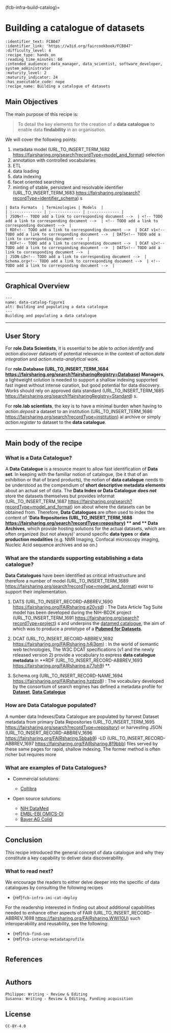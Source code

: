 (fcb-infra-build-catalog)=
# Building a catalogue of datasets

````{panels_fairplus}
:identifier_text: FCB047
:identifier_link: 'https://w3id.org/faircookbook/FCB047'
:difficulty_level: 4
:recipe_type: hands_on
:reading_time_minutes: 60
:intended_audience: data_manager, data_scientist, software_developer, system_administrator  
:maturity_level: 2
:maturity_indicator: 24
:has_executable_code: nope
:recipe_name: Building a catalogue of datasets 
```` 

## Main Objectives

The main purpose of this recipe is:

>  To detail the key elements for the creation of a **data catalogue** to enable data **findability** in an organisation.

We will cover the following points:

1. metadata model (URL_TO_INSERT_TERM_1682 https://fairsharing.org/search?recordType=model_and_format)  selection
2. annotation with controlled vocabularies
3. ETL
4. data loading
5. data indexing
6. facet oriented searching
7. minting of stable, persistent and resolvable identifier (URL_TO_INSERT_TERM_1683 https://fairsharing.org/search?recordType=identifier_schema) s

```{tabbed} Table of Data Standards
| Data Formats  | Terminologies | Models  |
| :------------- | :------------- | :------------- |
| JSON<!-- TODO add a link to corresponding document -->  | <!-- TODO add a link to corresponding document -->  | <!-- TODO add a link to corresponding document -->  |
| RDF<!-- TODO add a link to corresponding document -->  | DCAT v1<!-- TODO add a link to corresponding document -->  | DATS<!-- TODO add a link to corresponding document -->  |
| RDF<!-- TODO add a link to corresponding document -->  | DCAT v2<!-- TODO add a link to corresponding document -->  | DATS<!-- TODO add a link to corresponding document -->  |
| JSON-LD<!-- TODO add a link to corresponding document -->  | Schema.org<!-- TODO add a link to corresponding document -->  | <!-- TODO add a link to corresponding document -->  |
``` 

---


## Graphical Overview


```{figure} ../../../images/data-catalog-md-figure1.png
---
name: data-catalog-figure1
alt: Building and populating a data catalogue
---
Building and populating a data catalogue
```

---

## User Story
For **role.Data Scientists**, it is essential to be able to *action.identify* and *action.discover* datasets of potential
relevance in the context of *action.data integration* and *action.meta-analytical work*.

For **role.Database (URL_TO_INSERT_TERM_1684 https://fairsharing.org/search?fairsharingRegistry=Database)  Managers**, a lightweight solution is needed to support a shallow indexing supported fast ingest 
without intense curation, but good potential for data discovery. Works should rely on approved data standard (URL_TO_INSERT_TERM_1685 https://fairsharing.org/search?fairsharingRegistry=Standard) s.

For **role.lab scientists**, the key is to have a minimal burden when having to *action.deposit* a dataset to an 
institution (URL_TO_INSERT_TERM_1686 https://fairsharing.org/search?recordType=institution) al archive or simply *action.register* to dataset to the **data catalogue**. 


---
## Main body of the recipe

### What is a Data Catalogue?

A **Data Catalogue** is a resource meant to allow fast identification of **Data set**. In keeping with the familiar notion 
of catalogue, (be it that of an exhibition or that of brand products), the notion of **data catalogue** needs to be
understood as the compendium of **short descriptive metadata elements** about an actual set of data. The 
**Data Index or Data Catalogue** ***does not*** store the datasets themselves but provides informat (URL_TO_INSERT_TERM_1687 https://fairsharing.org/search?recordType=model_and_format) ion
about where the datasets can be obtained from. Therefore, **Data Catalogues** are often used to index the content of
'**Data Repositories (URL_TO_INSERT_TERM_1688 https://fairsharing.org/search?recordType=repository) ** and ** Data Archives**, which provide hosting solutions for the actual datasets, which are often
organized (but not always)' around specific **data types** or **data production modalities** 
(e.g. NMR Imaging, Confocal microscopy imaging, Nucleic Acid sequence archives and so on.)
 

### What are the standards supporting establishing a data catalogue?

**Data Catalogues** have been identified as critical infrastructure and therefore a number of model (URL_TO_INSERT_TERM_1689 https://fairsharing.org/search?recordType=model_and_format)  exist to support their implementation.
1. DATS (URL_TO_INSERT_RECORD-ABBREV_1690 https://fairsharing.org/FAIRsharing.e20vsd) :
The Data Article Tag Suite model<!-- TODO add a link to corresponding document --> has been developed during the 
NIH-BD2K project (URL_TO_INSERT_TERM_1691 https://fairsharing.org/search?recordType=project) s and underpins the [datamed catalogue](https://datamed.org/), the aim of which was to produce a 
prototype of a [**Pubmed for Datasets**](https://pubmed.ncbi.nlm.nih.gov/29346583/).

2. DCAT (URL_TO_INSERT_RECORD-ABBREV_1692 https://fairsharing.org/FAIRsharing.h4j3qm) :
In the world of semantic web technologies, The W3C DCAT specifications<!-- TODO add a link to corresponding document -->
(v1 and the newly released version 2) provide a vocabulary to express **data catalogue metadata** in **RDF (URL_TO_INSERT_RECORD-ABBREV_1693 https://fairsharing.org/FAIRsharing.p77ph9) **.
3. Schema.org (URL_TO_INSERT_RECORD-NAME_1694 https://fairsharing.org/FAIRsharing.hzdzq8) :
The vocabulary developed by the consortium of search engines has defined a metadata profile for [**Dataset**](https://schema.org/Dataset),
[**Data Catalogue**](https://schema.org/DataCatalog)


### How are Data Catalogue populated?

A number data Indexes/Data Catalogue are populated by harvest Dataset metadata from primary Data Repositories (URL_TO_INSERT_TERM_1695 https://fairsharing.org/search?recordType=repository)  or harvesting JSON (URL_TO_INSERT_RECORD-ABBREV_1696 https://fairsharing.org/FAIRsharing.5bbab9) -LD (URL_TO_INSERT_RECORD-ABBREV_1697 https://fairsharing.org/FAIRsharing.8f9bbb)  files served by these same pages for rapid, shallow indexing. The former method is often richer but requires more 

### What are examples of Data Catalogues?

* Commercial solutions:

    *  [Collibra](https://www.collibra.com/data-catalog)

* Open source solutions:

    * [NIH DataMed](https://datamed.org/)
    * [EMBL-EBI OMICS-DI](https://www.omicsdi.org/)
    * [Bayer AG Colid](https://bayer-group.github.io/COLID-Documentation/)


---

    
## Conclusion

This recipe introduced the general concept of data catalogue and why they constitute a key capability to deliver data discoverability.

### What to read next?

We encourage the readers to either delve deeper into the specific of data catalogues by consulting the following recipes

* {ref}`fcb-infra-imi-cat-deploy`
<!-- * TODO Deploying the FAIRPORT data catalogue {ref}` TODO fcb-infra-fairport-deploy` --> 
<!-- * TODO Deploying the GA4GH Beacon endpoint {ref}` TODO fcb-infra-beacon-deploy`     -->

For the readership interested in finding out about additional capabilities needed to enhance other aspects of FAIR (URL_TO_INSERT_RECORD-ABBREV_1698 https://fairsharing.org/FAIRsharing.WWI10U)  such
interoperability and reusability, see the following:

* {ref}`fcb-find-seo`
* {ref}`fcb-interop-metadataprofile`

````{rdmkit_panel}
````


## References
````{dropdown} **References**
````

## Authors

<!-- TODO seems unlikely that all authors did review, but no-one the original draft. Clarify -->
````{authors_fairplus}
Philippe: Writing - Review & Editing
Susanna: Writing - Review & Editing, Funding acquisition
````


## License

````{license_fairplus}
CC-BY-4.0
````
